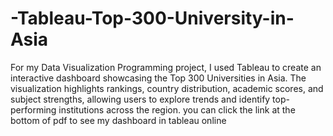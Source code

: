 # -Tableau-Top-300-University-in-Asia
For my Data Visualization Programming project, I used Tableau to create an interactive dashboard showcasing the Top 300 Universities in Asia. The visualization highlights rankings, country distribution, academic scores, and subject strengths, allowing users to explore trends and identify top-performing institutions across the region. you can click the link at the bottom of pdf to see my dashboard in tableau online


